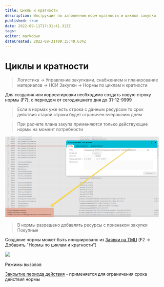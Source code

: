 ```yaml
---
title: Циклы и кратности
description: Инструкция по заполнению норм кратности и циклов закупки
published: true
date: 2022-09-11T17:31:41.313Z
tags: 
editor: markdown
dateCreated: 2022-08-31T09:15:40.634Z
---
```


# Циклы и кратности


>Логистика → Управление закупками, снабжением и планирование материалов → НСИ Закупки → Нормы по циклам и кратности


Для создания или корректировки необходимо создать новую строку нормы (F7), с периодом от сегодняшнего дня до 31-12-9999


>Если в нормах уже есть строка с данным ресурсом то срок действия старой строки будет ограничен вчерашним днем


>При расчете плана закупа применяются только действующие нормы на момент потребности

![](<../../assets/image (41).png>)

>В нормы разрешено добавлять ресурсы с признаком закупки Покупные

Создание нормы может быть инициировано из [Заявки на ТМЦ](../zayavka-na-zakupku/sozdanie-zayavok-na-tmc/) (F2 -> Добавить "Нормы по циклам и кратности")

![](https://firebasestorage.googleapis.com/v0/b/gitbook-x-prod.appspot.com/o/spaces%2F-MBaL4-sguLCzbQd3FRY%2Fuploads%2F40bAN3oAewWmqmcntyit%2Ffile.jpeg?alt=media)

Режимы вызовов

[Закрытие периода действия](../../pdm/servisnye-rezhimy-pdm/zakrytie-srokov-deistviya-norm.md) - применяется для ограничения срока действия нормы
